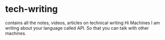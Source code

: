 # tech-writing
contains all the notes, videos, articles on technical writing
Hi Machines
I am writing about your language called API. So that you can talk with other machines.
